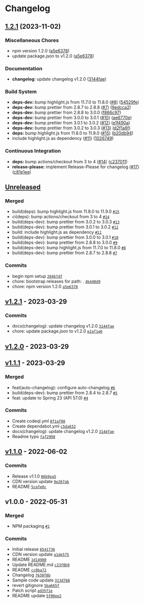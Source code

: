 # Changelog

## [1.2.1](https://github.com/highlightjs/highlightjs-apex/compare/v1.2.0...v1.2.1) (2023-11-02)

### Miscellaneous Chores

- npm version 1.2.0 ([a5e6378](https://github.com/highlightjs/highlightjs-apex/commit/a5e637896f9065a3e9d33017ec4afe397da3a9ce))
- update package.json to v1.2.0 ([a5e6378](https://github.com/highlightjs/highlightjs-apex/commit/a5e637896f9065a3e9d33017ec4afe397da3a9ce))

### Documentation

- **changelog:** update changelog v1.2.0 ([3144fae](https://github.com/highlightjs/highlightjs-apex/commit/3144faef9f59a5a76ece758a32e9e9ad1c627064))

### Build System

- **deps-dev:** bump highlight.js from 11.7.0 to 11.8.0 ([#8](https://github.com/highlightjs/highlightjs-apex/issues/8)) ([54529fe](https://github.com/highlightjs/highlightjs-apex/commit/54529fef2bf5d388c57b1c30a8347554e5a0d7a9))
- **deps-dev:** bump prettier from 2.8.7 to 2.8.8 ([#7](https://github.com/highlightjs/highlightjs-apex/issues/7)) ([9edcca2](https://github.com/highlightjs/highlightjs-apex/commit/9edcca2f84ff243169b53c20417fba6b62690df7))
- **deps-dev:** bump prettier from 2.8.8 to 3.0.0 ([f866c97](https://github.com/highlightjs/highlightjs-apex/commit/f866c97e33a79186ca05fbd42bd5cb1c92190693))
- **deps-dev:** bump prettier from 3.0.0 to 3.0.1 ([#10](https://github.com/highlightjs/highlightjs-apex/issues/10)) ([ae6770e](https://github.com/highlightjs/highlightjs-apex/commit/ae6770e35937724db68838182e18384eabe96f50))
- **deps-dev:** bump prettier from 3.0.1 to 3.0.2 ([#12](https://github.com/highlightjs/highlightjs-apex/issues/12)) ([e1f490a](https://github.com/highlightjs/highlightjs-apex/commit/e1f490a4774d6f3511d973b2941fe15479a875be))
- **deps-dev:** bump prettier from 3.0.2 to 3.0.3 ([#13](https://github.com/highlightjs/highlightjs-apex/issues/13)) ([d2f1a6f](https://github.com/highlightjs/highlightjs-apex/commit/d2f1a6fb8b7a84955ce4afeb15a58679635e01a5))
- **deps:** bump highlight.js from 11.8.0 to 11.9.0 ([#15](https://github.com/highlightjs/highlightjs-apex/issues/15)) ([b20db94](https://github.com/highlightjs/highlightjs-apex/commit/b20db945a66300b22c83376e7fa7fcb475ed2d95))
- include highlight.js as dependency ([#11](https://github.com/highlightjs/highlightjs-apex/issues/11)) ([1026749](https://github.com/highlightjs/highlightjs-apex/commit/102674904a76ba7f5965e2a352bfca54fe88a302))

### Continuous Integration

- **deps:** bump actions/checkout from 3 to 4 ([#14](https://github.com/highlightjs/highlightjs-apex/issues/14)) ([c237011](https://github.com/highlightjs/highlightjs-apex/commit/c237011d196497504424bad0b4c2f912a21ec323))
- **release-please:** implement Release-Please for changelog ([#17](https://github.com/highlightjs/highlightjs-apex/issues/17)) ([c81e1ee](https://github.com/highlightjs/highlightjs-apex/commit/c81e1eeea7079f602d7d5799b103ce1cb49546cd))

## [Unreleased](https://github.com/highlightjs/highlightjs-apex/compare/v1.2.1...HEAD)

### Merged

- build(deps): bump highlight.js from 11.8.0 to 11.9.0 [`#15`](https://github.com/highlightjs/highlightjs-apex/pull/15)
- ci(deps): bump actions/checkout from 3 to 4 [`#14`](https://github.com/highlightjs/highlightjs-apex/pull/14)
- build(deps-dev): bump prettier from 3.0.2 to 3.0.3 [`#13`](https://github.com/highlightjs/highlightjs-apex/pull/13)
- build(deps-dev): bump prettier from 3.0.1 to 3.0.2 [`#12`](https://github.com/highlightjs/highlightjs-apex/pull/12)
- build: include highlight.js as dependency [`#11`](https://github.com/highlightjs/highlightjs-apex/pull/11)
- build(deps-dev): bump prettier from 3.0.0 to 3.0.1 [`#10`](https://github.com/highlightjs/highlightjs-apex/pull/10)
- build(deps-dev): bump prettier from 2.8.8 to 3.0.0 [`#9`](https://github.com/highlightjs/highlightjs-apex/pull/9)
- build(deps-dev): bump highlight.js from 11.7.0 to 11.8.0 [`#8`](https://github.com/highlightjs/highlightjs-apex/pull/8)
- build(deps-dev): bump prettier from 2.8.7 to 2.8.8 [`#7`](https://github.com/highlightjs/highlightjs-apex/pull/7)

### Commits

- begin npm setup [`284b7df`](https://github.com/highlightjs/highlightjs-apex/commit/284b7dff2a4008f749b7852d1dad08a04680e9f1)
- chore: bootstrap releases for path: . [`4b448d9`](https://github.com/highlightjs/highlightjs-apex/commit/4b448d98734b7139ce6433bf4a7ac9a2c865fc74)
- chore: npm version 1.2.0 [`a5e6378`](https://github.com/highlightjs/highlightjs-apex/commit/a5e637896f9065a3e9d33017ec4afe397da3a9ce)

## [v1.2.1](https://github.com/highlightjs/highlightjs-apex/compare/v1.2.0...v1.2.1) - 2023-03-29

### Commits

- docs(changelog): update changelog v1.2.0 [`3144fae`](https://github.com/highlightjs/highlightjs-apex/commit/3144faef9f59a5a76ece758a32e9e9ad1c627064)
- chore: update package.json to v1.2.0 [`e2af1e6`](https://github.com/highlightjs/highlightjs-apex/commit/e2af1e67e63a2645faa9b75eb1fbf47a19b3b79b)

## [v1.2.0](https://github.com/highlightjs/highlightjs-apex/compare/v1.1.1...v1.2.0) - 2023-03-29

## [v1.1.1](https://github.com/highlightjs/highlightjs-apex/compare/v1.1.0...v1.1.1) - 2023-03-29

### Merged

- feat(auto-changelog): configure auto-changelog [`#6`](https://github.com/highlightjs/highlightjs-apex/pull/6)
- build(deps-dev): bump prettier from 2.8.4 to 2.8.7 [`#5`](https://github.com/highlightjs/highlightjs-apex/pull/5)
- feat: update to Spring 23 (API 57.0) [`#4`](https://github.com/highlightjs/highlightjs-apex/pull/4)

### Commits

- Create codeql.yml [`8f1af08`](https://github.com/highlightjs/highlightjs-apex/commit/8f1af08fa31f515393cc73ae9f29fa53d6b6eb42)
- Create dependabot.yml [`c5da832`](https://github.com/highlightjs/highlightjs-apex/commit/c5da8326601a3c8feff1fb835ff4011c968a6135)
- docs(changelog): update changelog v1.2.0 [`3144fae`](https://github.com/highlightjs/highlightjs-apex/commit/3144faef9f59a5a76ece758a32e9e9ad1c627064)
- Readme typo [`faf2998`](https://github.com/highlightjs/highlightjs-apex/commit/faf2998257fbfa87cbe1a7138b2a0d32b8e7dcfa)

## [v1.1.0](https://github.com/highlightjs/highlightjs-apex/compare/v1.0.0...v1.1.0) - 2022-06-02

### Commits

- Release v1.1.0 [`06b9ea5`](https://github.com/highlightjs/highlightjs-apex/commit/06b9ea597d6042d385e4f6b0fccb71a0aa1b82e6)
- CDN version update [`9e267ab`](https://github.com/highlightjs/highlightjs-apex/commit/9e267abb5a013492e98169e91cbdce3b641aaa3e)
- README [`5cafe0c`](https://github.com/highlightjs/highlightjs-apex/commit/5cafe0c903d606f96412cee9302f25c645870281)

## v1.0.0 - 2022-05-31

### Merged

- NPM packaging [`#1`](https://github.com/highlightjs/highlightjs-apex/pull/1)

### Commits

- Initial release [`6541736`](https://github.com/highlightjs/highlightjs-apex/commit/6541736558de97458314f942ab048eb4f17b9d9b)
- CDN version update [`a1de575`](https://github.com/highlightjs/highlightjs-apex/commit/a1de57573cfa1d83029b635908c5d1bc70987c88)
- README [`1d14980`](https://github.com/highlightjs/highlightjs-apex/commit/1d14980b3c65a7edb2db38b8b41ca7487ac5660e)
- Update README.md [`c23f0b9`](https://github.com/highlightjs/highlightjs-apex/commit/c23f0b942c60151ab62223fe6352fb7a6605a483)
- README [`cc8ba72`](https://github.com/highlightjs/highlightjs-apex/commit/cc8ba727750a3d4dfa4325a01abb335dcbb2d21c)
- Changelog [`7630f8b`](https://github.com/highlightjs/highlightjs-apex/commit/7630f8bbeb31f6c7c708a91d6593658e56a03fbc)
- Sample code update [`313d768`](https://github.com/highlightjs/highlightjs-apex/commit/313d7685eac440d47f9cfd7b4a70d2ab1b1d2796)
- revert gitignore [`5ba665f`](https://github.com/highlightjs/highlightjs-apex/commit/5ba665f56b2b3a01813848cc0eb95aee462ca8b4)
- Patch script [`ad35f1e`](https://github.com/highlightjs/highlightjs-apex/commit/ad35f1efd86a9544e2a115cc45a47aff6310a17e)
- README update [`5f00ee2`](https://github.com/highlightjs/highlightjs-apex/commit/5f00ee2ba998c3c09bdbce47a6fec7f7668e90cf)

